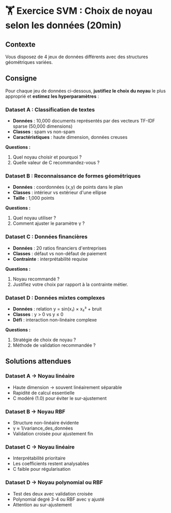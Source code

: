 # 🏋️ Exercice SVM : Choix de noyau selon les données (20min)

## Contexte
Vous disposez de 4 jeux de données différents avec des structures géométriques variées.

## Consigne
Pour chaque jeu de données ci-dessous, **justifiez le choix du noyau** le plus approprié et **estimez les hyperparamètres** :

### Dataset A : Classification de textes
- **Données** : 10,000 documents représentés par des vecteurs TF-IDF sparse (50,000 dimensions)
- **Classes** : spam vs non-spam
- **Caractéristiques** : haute dimension, données creuses

**Questions :**
1. Quel noyau choisir et pourquoi ?
2. Quelle valeur de C recommandez-vous ?

### Dataset B : Reconnaissance de formes géométriques  
- **Données** : coordonnées (x,y) de points dans le plan
- **Classes** : intérieur vs extérieur d'une ellipse
- **Taille** : 1,000 points

**Questions :**
1. Quel noyau utiliser ?
2. Comment ajuster le paramètre γ ?

### Dataset C : Données financières
- **Données** : 20 ratios financiers d'entreprises
- **Classes** : défaut vs non-défaut de paiement  
- **Contrainte** : interprétabilité requise

**Questions :**
1. Noyau recommandé ?
2. Justifiez votre choix par rapport à la contrainte métier.

### Dataset D : Données mixtes complexes
- **Données** : relation y = sin(x₁) × x₂³ + bruit
- **Classes** : y > 0 vs y ≤ 0
- **Défi** : interaction non-linéaire complexe

**Questions :**
1. Stratégie de choix de noyau ?
2. Méthode de validation recommandée ?

## Solutions attendues

### Dataset A → **Noyau linéaire**
- Haute dimension → souvent linéairement séparable
- Rapidité de calcul essentielle
- C modéré (1.0) pour éviter le sur-ajustement

### Dataset B → **Noyau RBF**  
- Structure non-linéaire évidente
- γ ≈ 1/variance_des_données
- Validation croisée pour ajustement fin

### Dataset C → **Noyau linéaire**
- Interprétabilité prioritaire
- Les coefficients restent analysables
- C faible pour régularisation

### Dataset D → **Noyau polynomial ou RBF**
- Test des deux avec validation croisée
- Polynomial degré 3-4 ou RBF avec γ ajusté
- Attention au sur-ajustement
